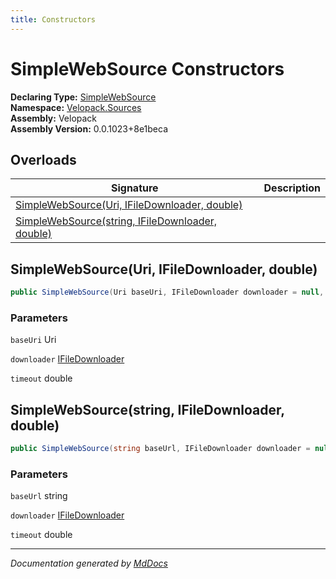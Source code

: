 ```yaml
---
title: Constructors
---
```

<!--  
  <auto-generated>   
    The contents of this file were generated by a tool.  
    Changes to this file may be list if the file is regenerated  
  </auto-generated>   
-->

# SimpleWebSource Constructors

**Declaring Type:** [SimpleWebSource](../index.md)  
**Namespace:** [Velopack.Sources](../../index.md)  
**Assembly:** Velopack  
**Assembly Version:** 0.0.1023+8e1beca

## Overloads

| Signature                                                                                         | Description |
| ------------------------------------------------------------------------------------------------- | ----------- |
| [SimpleWebSource(Uri, IFileDownloader, double)](#simplewebsourceuri-ifiledownloader-double)       |             |
| [SimpleWebSource(string, IFileDownloader, double)](#simplewebsourcestring-ifiledownloader-double) |             |

## SimpleWebSource(Uri, IFileDownloader, double)

```csharp
public SimpleWebSource(Uri baseUri, IFileDownloader downloader = null, double timeout = 30);
```

### Parameters

`baseUri`  Uri

`downloader`  [IFileDownloader](../../IFileDownloader/index.md)

`timeout`  double

## SimpleWebSource(string, IFileDownloader, double)

```csharp
public SimpleWebSource(string baseUrl, IFileDownloader downloader = null, double timeout = 30);
```

### Parameters

`baseUrl`  string

`downloader`  [IFileDownloader](../../IFileDownloader/index.md)

`timeout`  double

___

*Documentation generated by [MdDocs](https://github.com/ap0llo/mddocs)*
